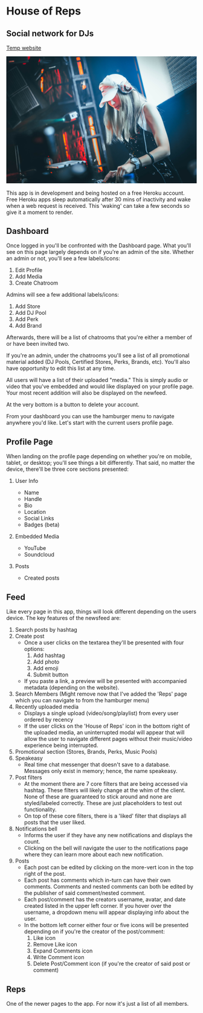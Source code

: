 # House of Reps
## Social network for DJs

[Temp website](https://fathomless-escarpment-28544.herokuapp.com)

![House of Reps Landing page background image](client/src/img/dj.jpg)

This app is in development and being hosted on a free Heroku account. Free Heroku apps sleep automatically after 30 mins of inactivity and wake when a web request is received. This 'waking' can take a few seconds so give it a moment to render.

## Dashboard

Once logged in you'll be confronted with the Dashboard page. What you'll see on this page largely depends on if you're an admin of the site. Whether an admin or not, you'll see a few labels/icons: 

  1. Edit Profile 
  1. Add Media 
  1. Create Chatroom

Admins will see a few additional labels/icons: 

  1. Add Store 
  1. Add DJ Pool 
  1. Add Perk 
  1. Add Brand

Afterwards, there will be a list of chatrooms that you're either a member of or have been invited two.

If you're an admin, under the chatrooms you'll see a list of all promotional material added (DJ Pools, Certified Stores, Perks, Brands, etc). You'll also have opportunity to edit this list at any time.

All users will have a list of their uploaded "media." This is simply audio or video that you've embedded and would like displayed on your profile page. Your most recent addition will also be displayed on the newfeed.

At the very bottom is a button to delete your account. 

From your dashboard you can use the hamburger menu to navigate anywhere you'd like. Let's start with the current users profile page.

## Profile Page

When landing on the profile page depending on whether you're on mobile, tablet, or desktop; you'll see things a bit differently. That said, no matter the device, there'll be three core sections presented: 

1. User Info
    * Name
    * Handle
    * Bio
    * Location
    * Social Links
    * Badges (beta)

1. Embedded Media
    * YouTube
    * Soundcloud

1. Posts
    * Created posts

## Feed

Like every page in this app, things will look different depending on the users device. The key features of the newsfeed are: 

1. Search posts by hashtag
1. Create post
    * Once a user clicks on the textarea they'll be presented with four options:
        1. Add hashtag
        1. Add photo
        1. Add emoji
        1. Submit button
    * If you paste a link, a preview will be presented with accompanied metadata (depending on the website).
1. Search Members (Might remove now that I've added the 'Reps' page which you can navigate to from the hamburger menu)
1. Recently uploaded media
    * Displays a single upload (video/song/playlist) from every user ordered by recency
    * If the user clicks on the 'House of Reps' icon in the bottom right of the uploaded media, an uninterrupted modal will appear that will allow the user to navigate different pages without their music/video experience being interrupted.
1. Promotional section (Stores, Brands, Perks, Music Pools)
1. Speakeasy
    * Real time chat messenger that doesn't save to a database. Messages only exist in memory; hence, the name speakeasy.
1. Post filters
    * At the moment there are 7 core filters that are being accessed via hashtag. These filters will likely change at the whim of the client. None of these are guaranteed to stick around and none are styled/labeled correctly. These are just placeholders to test out functionality.
    * On top of these core filters, there is a 'liked' filter that displays all posts that the user liked.
1. Notifications bell 
    * Informs the user if they have any new notifications and displays the count.
    * Clicking on the bell will navigate the user to the notifications page where they can learn more about each new notification.
1. Posts
    * Each post can be edited by clicking on the more-vert icon in the top right of the post.
    * Each post has comments which in-turn can have their own comments. Comments and nested comments can both be edited by the publisher of said comment/nested comment.
    * Each post/comment has the creators username, avatar, and date created listed in the upper left corner. If you hover over the username, a dropdown menu will appear displaying info about the user.
    * In the bottom left corner either four or five icons will be presented depending on if you're the creator of the post/comment:
        1. Like icon
        1. Remove Like icon
        1. Expand Comments icon
        1. Write Comment icon
        1. Delete Post/Comment icon (if you're the creator of said post or comment)

## Reps

One of the newer pages to the app. For now it's just a list of all members. 